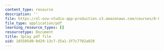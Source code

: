 ```yaml
---
content_type: resource
description: ''
file: https://ol-ocw-studio-app-production.s3.amazonaws.com/courses/8-01sc-classical-mechanics-fall-2016/165505d00d2913c735a13f7c7702a029_cwO5KdgBQh0.pdf
file_type: application/pdf
learning_resource_types: []
resourcetype: Document
title: 3play pdf file
uid: 165505d0-0d29-13c7-35a1-3f7c7702a029
---
```

